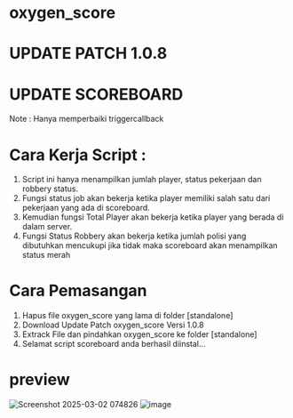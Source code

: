 # oxygen_score

# UPDATE PATCH 1.0.8

# UPDATE SCOREBOARD

Note : Hanya memperbaiki triggercallback

# Cara Kerja Script : 
1. Script ini hanya menampilkan jumlah player, status pekerjaan dan robbery status.
2. Fungsi status job akan bekerja ketika player memiliki salah satu dari pekerjaan yang ada di scoreboard.
3. Kemudian fungsi Total Player akan bekerja ketika player yang berada di dalam server. 
4. Fungsi Status Robbery akan bekerja ketika jumlah polisi yang dibutuhkan mencukupi jika tidak maka scoreboard akan menampilkan status merah

# Cara Pemasangan
1. Hapus file oxygen_score yang lama di folder [standalone]
2. Download Update Patch oxygen_score Versi 1.0.8
3. Extrack File dan pindahkan oxygen_score ke folder [standalone]
4. Selamat script scoreboard anda berhasil diinstal...


# preview
![Screenshot 2025-03-02 074826](https://github.com/user-attachments/assets/12a750c4-47b3-4a27-8329-2a9cfe52bca5)
![image](https://github.com/user-attachments/assets/d0280831-badb-47f9-93c8-cdc538c34baa)

